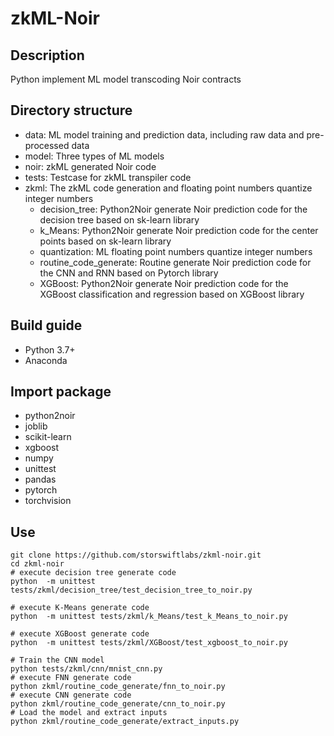 # zkML-Noir



## Description

Python implement ML model transcoding Noir contracts

## Directory structure

- data: ML model training and prediction data, including raw data and pre-processed data
- model: Three types of ML models
- noir: zkML generated Noir code
- tests: Testcase for zkML transpiler code
- zkml: The zkML code generation and floating point numbers quantize integer numbers
  - decision_tree: Python2Noir generate Noir prediction code for the decision tree based on sk-learn library
  - k_Means: Python2Noir generate Noir prediction code for the center points based on sk-learn library
  - quantization: ML floating point numbers quantize integer numbers
  - routine_code_generate: Routine generate Noir prediction code for the CNN and RNN based on Pytorch library
  - XGBoost: Python2Noir generate Noir prediction code for the XGBoost classification and regression based on XGBoost library
  
## Build guide

- Python 3.7+
- Anaconda

## Import package

- python2noir
- joblib
- scikit-learn
- xgboost
- numpy
- unittest
- pandas
- pytorch
- torchvision

## Use
```shell
git clone https://github.com/storswiftlabs/zkml-noir.git
cd zkml-noir
# execute decision tree generate code
python  -m unittest tests/zkml/decision_tree/test_decision_tree_to_noir.py

# execute K-Means generate code
python  -m unittest tests/zkml/k_Means/test_k_Means_to_noir.py

# execute XGBoost generate code
python  -m unittest tests/zkml/XGBoost/test_xgboost_to_noir.py

# Train the CNN model
python tests/zkml/cnn/mnist_cnn.py
# execute FNN generate code
python zkml/routine_code_generate/fnn_to_noir.py
# execute CNN generate code
python zkml/routine_code_generate/cnn_to_noir.py
# Load the model and extract inputs
python zkml/routine_code_generate/extract_inputs.py
```